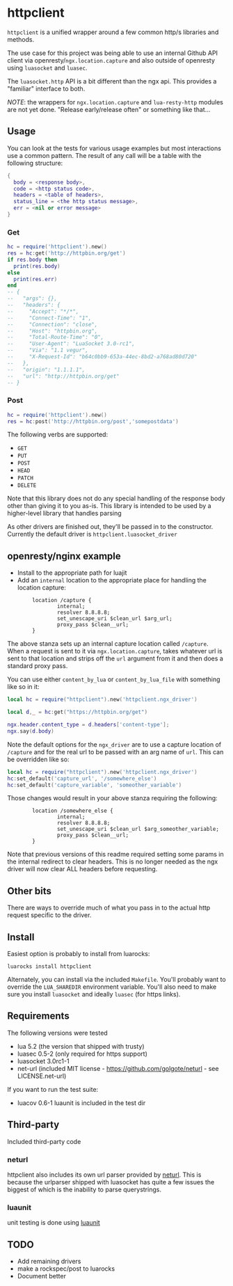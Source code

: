 # httpclient
`httpclient` is a unified wrapper around a few common http/s libraries and methods.

The use case for this project was being able to use an internal Github API client via openresty/`ngx.location.capture` and also outside of openresty using `luasocket` and `luasec`.

The `luasocket.http` API is a bit different than the ngx api. This provides a "familiar" interface to both.

*NOTE*: the wrappers for `ngx.location.capture` and `lua-resty-http` modules are not yet done. "Release early/release often" or something like that...

## Usage
You can look at the tests for various usage examples but most interactions use a common pattern.
The result of any call will be a table with the following structure:

```lua
{
  body = <response body>,
  code = <http status code>,
  headers = <table of headers>,
  status_line = <the http status message>,
  err = <nil or error message>
}
```

### Get
```lua
hc = require('httpclient').new()
res = hc:get('http://httpbin.org/get')
if res.body then
  print(res.body)
else
  print(res.err)
end
-- {
--   "args": {}, 
--   "headers": {
--     "Accept": "*/*", 
--     "Connect-Time": "1", 
--     "Connection": "close", 
--     "Host": "httpbin.org", 
--     "Total-Route-Time": "0", 
--     "User-Agent": "LuaSocket 3.0-rc1", 
--     "Via": "1.1 vegur", 
--     "X-Request-Id": "b64c0bb9-653a-44ec-8bd2-a768ad80d720"
--   }, 
--   "origin": "1.1.1.1", 
--   "url": "http://httpbin.org/get"
-- }
```

### Post
```lua
hc = require('httpclient').new()
res = hc:post('http://httpbin.org/post','somepostdata')
```

The following verbs are supported:
- `GET`
- `PUT`
- `POST`
- `HEAD`
- `PATCH`
- `DELETE`

Note that this library does not do any special handling of the response body other than giving it to you as-is.
This library is intended to be used by a higher-level library that handles parsing

As other drivers are finished out, they'll be passed in to the constructor. Currently the default driver is `httpclient.luasocket_driver`

## openresty/nginx example
- Install to the appropriate path for luajit
- Add an `internal` location to the appropriate place for handling the location capture:

```
        location /capture {
                internal;
                resolver 8.8.8.8;
                set_unescape_uri $clean_url $arg_url;
                proxy_pass $clean__url;
        }

```

The above stanza sets up an internal capture location called `/capture`. When a request is sent to it via `ngx.location.capture`, takes whatever url is sent to that location and strips off the `url` argument from it and then does a standard proxy pass.

You can use either `content_by_lua` or `content_by_lua_file` with something like so in it:

```lua
local hc = require("httpclient").new('httpclient.ngx_driver')

local d,_ = hc:get("https://httpbin.org/get")

ngx.header.content_type = d.headers['content-type'];
ngx.say(d.body)
```

Note the default options for the `ngx_driver` are to use a capture location of `/capture` and for the real url to be passed with an arg name of `url`. This can be overridden like so:

```lua
local hc = require("httpclient").new('httpclient.ngx_driver')
hc:set_default('capture_url', '/somewhere_else')
hc:set_default('capture_variable', 'someother_variable')
```

Those changes would result in your above stanza requiring the following:

```
        location /somewhere_else {
                internal;
                resolver 8.8.8.8;
                set_unescape_uri $clean_url $arg_someother_variable;
                proxy_pass $clean__url;
        }
```

Note that previous versions of this readme required setting some params in the internal redirect to clear headers. This is no longer needed as the ngx driver will now clear ALL headers before requesting.

## Other bits
There are ways to override much of what you pass in to the actual http request specific to the driver.

## Install
Easiest option is probably to install from luarocks:

`luarocks install httpclient`

Alternately, you can install via the included `Makefile`. You'll probably want to override the `LUA_SHAREDIR` environment variable. You'll also need to make sure you install `luasocket` and ideally `luasec` (for https links).

## Requirements
The following versions were tested
- lua 5.2 (the version that shipped with trusty)
- luasec 0.5-2 (only required for https support)
- luasocket 3.0rc1-1
- net-url (included MIT license - https://github.com/golgote/neturl - see LICENSE.net-url)

If you want to run the test suite:
- luacov 0.6-1
luaunit is included in the test dir

## Third-party
Included third-party code

### neturl
httpclient also includes its own url parser provided by [neturl](https://github.com/golgote/neturl). This is because the urlparser shipped with luasocket has quite a few issues the biggest of which is the inability to parse querystrings.

### luaunit
unit testing is done using [luaunit](https://github.com/bluebird75/luaunit)

## TODO
- Add remaining drivers
- make a rockspec/post to luarocks
- Document better
